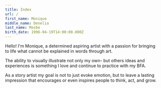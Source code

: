 ```yaml
---
title: Index
url: /
first_name: Monique
middle_name: Denelia
last_name: Mosbe
birth_date: 1996-04-19T14:00:00.000Z
---
```

Hello! I'm Monique, a determined aspiring artist with a passion for bringing to life what cannot be explained in words through art. 

The ability to visually illustrate not only my own- but others ideas and experiences is something I love and continue to practice with my BFA.

As a story artist my goal is not to just evoke emotion, but to leave a lasting impression that encourages or even inspires people to think, act, and grow.
